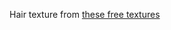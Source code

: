 Hair texture from [these free textures](https://www.deviantart.com/draconianrain/journal/Free-Textures-370552297)